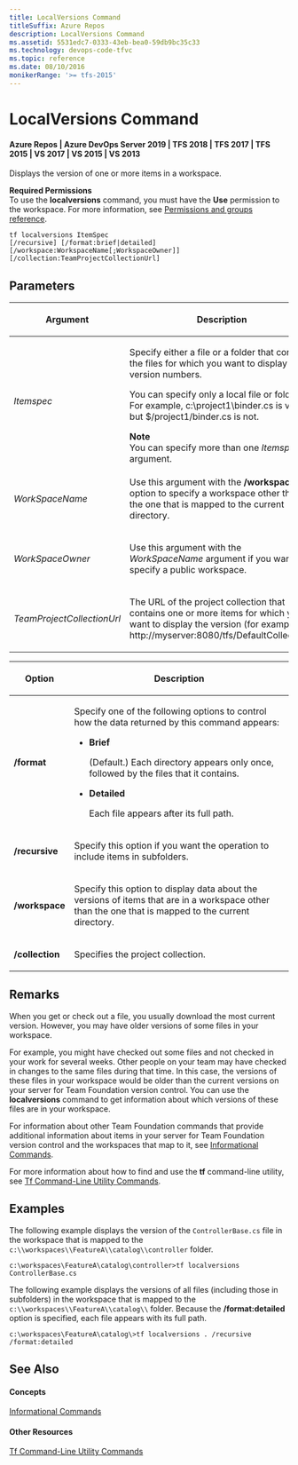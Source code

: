 ```yaml
---
title: LocalVersions Command
titleSuffix: Azure Repos
description: LocalVersions Command
ms.assetid: 5531edc7-0333-43eb-bea0-59db9bc35c33
ms.technology: devops-code-tfvc
ms.topic: reference
ms.date: 08/10/2016
monikerRange: '>= tfs-2015'
---
```



# LocalVersions Command

#### Azure Repos | Azure DevOps Server 2019 | TFS 2018 | TFS 2017 | TFS 2015 | VS 2017 | VS 2015 | VS 2013

Displays the version of one or more items in a workspace.

**Required Permissions**  
To use the **localversions** command, you must have the **Use** permission to the workspace. For more information, see [Permissions and groups reference](../../organizations/security/permissions.md).

```
tf localversions ItemSpec
[/recursive] [/format:brief|detailed]
[/workspace:WorkspaceName[;WorkspaceOwner]] [/collection:TeamProjectCollectionUrl]
```

## Parameters
<table>
<thead>
<tr>
<th><p><strong>Argument</strong></p></th>
<th><p><strong>Description</strong></p></th>
</tr>
</thead>
<tbody>
<tr>
<td><p><i>Itemspec</i></p></td>
<td><p>Specify either a file or a folder that contains the files for which you want to display version numbers.</p>
<p>You can specify only a local file or folder. For example, c:\project1\binder.cs is valid, but $/project1/binder.cs is not.</p>
<div class="alert">
<div class="mtps-table" xmlns="http://www.w3.org/1999/xhtml">
<div class="mtps-row">
<strong>Note</strong>
</div>
<div class="mtps-row">
You can specify more than one <i>Itemspec</i> argument.
</div>
</div>
</div></td>
</tr>
<tr>
<td><p><i>WorkSpaceName</i></p></td>
<td><p>Use this argument with the <strong>/workspace</strong> option to specify a workspace other than the one that is mapped to the current directory.</p></td>
</tr>
<tr>
<td><p><i>WorkSpaceOwner</i></p></td>
<td><p>Use this argument with the <i>WorkSpaceName</i> argument if you want to specify a public workspace.</p></td>
</tr>
<tr>
<td><p><i>TeamProjectCollectionUrl</i></p></td>
<td><p>The URL of the project collection that contains one or more items for which you want to display the version (for example, http://myserver:8080/tfs/DefaultCollection).</p></td>
</tr>
</tbody>
</table>

<table>
<thead>
<tr>
<th><p><strong>Option</strong></p></th>
<th><p><strong>Description</strong></p></th>
</tr>
</thead>
<tbody>
<tr>
<td><p><strong>/format</strong></p></td>
<td><p>Specify one of the following options to control how the data returned by this command appears:</p>
<ul>
<li><p><strong>Brief</strong></p>
<p>(Default.) Each directory appears only once, followed by the files that it contains.</p></li>
<li><p><strong>Detailed</strong></p>
<p>Each file appears after its full path.</p></li>
</ul></td>
</tr>
<tr>
<td><p><strong>/recursive</strong></p></td>
<td><p>Specify this option if you want the operation to include items in subfolders.</p></td>
</tr>
<tr>
<td><p><strong>/workspace</strong></p></td>
<td><p>Specify this option to display data about the versions of items that are in a workspace other than the one that is mapped to the current directory.</p></td>
</tr>
<tr>
<td><p><strong>/collection</strong></p></td>
<td><p>Specifies the project collection.</p></td>
</tr>
</tbody>
</table>

## Remarks

When you get or check out a file, you usually download the most current version. However, you may have older versions of some files in your workspace.

For example, you might have checked out some files and not checked in your work for several weeks. Other people on your team may have checked in changes to the same files during that time. In this case, the versions of these files in your workspace would be older than the current versions on your server for Team Foundation version control. You can use the **localversions** command to get information about which versions of these files are in your workspace.

For information about other Team Foundation commands that provide additional information about items in your server for Team Foundation version control and the workspaces that map to it, see [Informational Commands](https://msdn.microsoft.com/library/ms181450).

For more information about how to find and use the **tf** command-line utility, see [Tf Command-Line Utility Commands](https://msdn.microsoft.com/library/z51z7zy0).

## Examples
The following example displays the version of the `ControllerBase.cs` file in the workspace that is mapped to the `c:\\workspaces\\FeatureA\\catalog\\controller` folder.

```
c:\workspaces\FeatureA\catalog\controller>tf localversions ControllerBase.cs
```

The following example displays the versions of all files (including those in subfolders) in the workspace that is mapped to the `c:\\workspaces\\FeatureA\\catalog\\` folder. Because the **/format:detailed** option is specified, each file appears with its full path.

```
c:\workspaces\FeatureA\catalog\>tf localversions . /recursive /format:detailed
```

## See Also

#### Concepts

[Informational Commands](https://msdn.microsoft.com/library/ms181450)  
#### Other Resources

[Tf Command-Line Utility Commands](https://msdn.microsoft.com/library/z51z7zy0)
